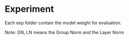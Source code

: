 # Experiment
Each exp folder contain the model weight for evaluation.

Note: GN, LN means the Group Norm and the Layer Norm
